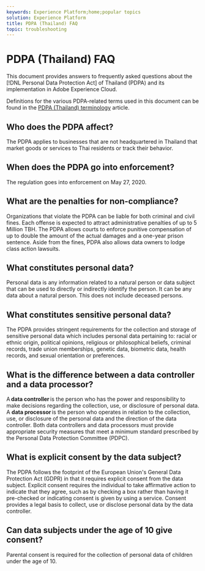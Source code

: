 ```yaml
---
keywords: Experience Platform;home;popular topics
solution: Experience Platform
title: PDPA (Thailand) FAQ
topic: troubleshooting
---
```


# PDPA (Thailand) FAQ

This document provides answers to frequently asked questions about the [!DNL Personal Data Protection Act] of Thailand (PDPA) and its implementation in Adobe Experience Cloud.

Definitions for the various PDPA-related terms used in this document can be found in the [PDPA (Thailand) terminology](./terminology.md) article.

## Who does the PDPA affect?

The PDPA applies to businesses that are not headquartered in Thailand that market goods or services to Thai residents or track their behavior.

## When does the PDPA go into enforcement?

The regulation goes into enforcement on May 27, 2020.

## What are the penalties for non-compliance?

Organizations that violate the PDPA can be liable for both criminal and civil fines. Each offense is expected to attract administrative penalties of up to 5 Million TBH. The PDPA allows courts to enforce punitive compensation of up to double the amount of the actual damages and a one-year prison sentence. Aside from the fines, PDPA also allows data owners to lodge class action lawsuits.

## What constitutes personal data?

Personal data is any information related to a natural person or data subject that can be used to directly or indirectly identify the person. It can be any data about a natural person. This does not include deceased persons. 

## What constitutes sensitive personal data?

The PDPA provides stringent requirements for the collection and storage of sensitive personal data which includes personal data pertaining to: racial or ethnic origin, political opinions, religious or philosophical beliefs, criminal records, trade union memberships, genetic data, biometric data, health records, and sexual orientation or preferences. 

## What is the difference between a data controller and a data processor?

A **data controller** is the person who has the power and responsibility to make decisions regarding the collection, use, or disclosure of personal data. A **data processor** is the person who operates in relation to the collection, use, or disclosure of the personal data and the direction of the data controller. Both data controllers and data processors must provide appropriate security measures that meet a minimum standard prescribed by the Personal Data Protection Committee (PDPC).

## What is explicit consent by the data subject?  

The PDPA follows the footprint of the European Union's General Data Protection Act (GDPR) in that it requires explicit consent from the data subject. Explicit consent requires the individual to take affirmative action to indicate that they agree, such as by checking a box rather than having it pre-checked or indicating consent is given by using a service.  Consent provides a legal basis to collect, use or disclose personal data by the data controller.   

## Can data subjects under the age of 10 give consent? 

Parental consent is required for the collection of personal data of children under the age of 10. 
